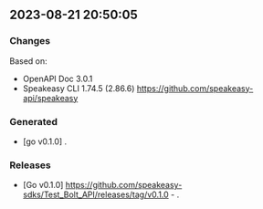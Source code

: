 

## 2023-08-21 20:50:05
### Changes
Based on:
- OpenAPI Doc 3.0.1 
- Speakeasy CLI 1.74.5 (2.86.6) https://github.com/speakeasy-api/speakeasy
### Generated
- [go v0.1.0] .
### Releases
- [Go v0.1.0] https://github.com/speakeasy-sdks/Test_Bolt_API/releases/tag/v0.1.0 - .